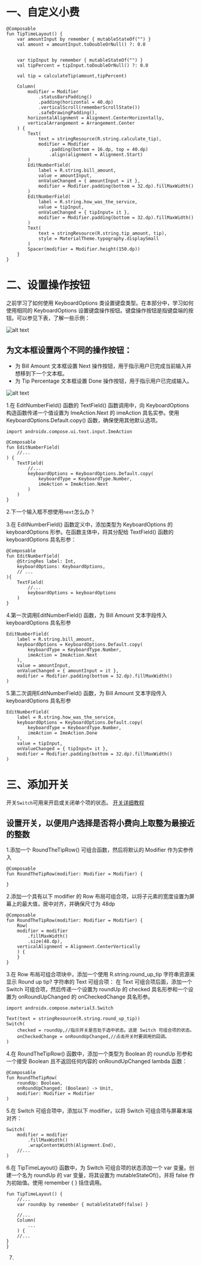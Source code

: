 # 一、自定义小费

    @Composable
    fun TipTimeLayout() {
        var amountInput by remember { mutableStateOf("") }
        val amount = amountInput.toDoubleOrNull() ?: 0.0


        var tipInput by remember { mutableStateOf("") }
        val tipPercent = tipInput.toDoubleOrNull() ?: 0.0

        val tip = calculateTip(amount,tipPercent)

        Column(
            modifier = Modifier
                .statusBarsPadding()
                .padding(horizontal = 40.dp)
                .verticalScroll(rememberScrollState())
                .safeDrawingPadding(),
            horizontalAlignment = Alignment.CenterHorizontally,
            verticalArrangement = Arrangement.Center
        ) {
            Text(
                text = stringResource(R.string.calculate_tip),
                modifier = Modifier
                    .padding(bottom = 16.dp, top = 40.dp)
                    .align(alignment = Alignment.Start)
            )
            EditNumberField(
                label = R.string.bill_amount,
                value = amountInput,
                onValueChanged = { amountInput = it },
                modifier = Modifier.padding(bottom = 32.dp).fillMaxWidth()
            )
            EditNumberField(
                label = R.string.how_was_the_service,
                value = tipInput,
                onValueChanged = { tipInput= it },
                modifier = Modifier.padding(bottom = 32.dp).fillMaxWidth()
            )
            Text(
                text = stringResource(R.string.tip_amount, tip),
                style = MaterialTheme.typography.displaySmall
            )
            Spacer(modifier = Modifier.height(150.dp))
        }
    }

# 二、设置操作按钮
之前学习了如何使用 KeyboardOptions 类设置键盘类型。在本部分中，学习如何使用相同的 KeyboardOptions 设置键盘操作按钮。键盘操作按钮是指键盘端的按钮。可以参见下表，了解一些示例：

![alt text](image-17.png)

## 为文本框设置两个不同的操作按钮：

- 为 Bill Amount 文本框设置 Next 操作按钮，用于指示用户已完成当前输入并想移到下一个文本框。
- 为 Tip Percentage 文本框设置 Done 操作按钮，用于指示用户已完成输入。

![alt text](image-18.png)

1.在 EditNumberField() 函数的 TextField() 函数调用中，向 KeyboardOptions 构造函数传递一个值设置为 ImeAction.Next 的 imeAction 具名实参。使用 KeyboardOptions.Default.copy() 函数，确保使用其他默认选项。

    import androidx.compose.ui.text.input.ImeAction

    @Composable
    fun EditNumberField(
        //...
    ) {
        TextField(
            //...
            keyboardOptions = KeyboardOptions.Default.copy(
                keyboardType = KeyboardType.Number,
                imeAction = ImeAction.Next
            )
        )
    }

2.下一个输入框不想使用`next`怎么办？

3.在 EditNumberField() 函数定义中，添加类型为 KeyboardOptions 的 keyboardOptions 形参。在函数主体中，将其分配给 TextField() 函数的 keyboardOptions 具名形参：

    @Composable
    fun EditNumberField(
        @StringRes label: Int,
        keyboardOptions: KeyboardOptions,
        // ...
    ){
        TextField(
            //...
            keyboardOptions = keyboardOptions
        )
    }

4.第一次调用EditNumberField() 函数，为 Bill Amount 文本字段传入 keyboardOptions 具名形参

    EditNumberField(
        label = R.string.bill_amount,
        keyboardOptions = KeyboardOptions.Default.copy(
            keyboardType = KeyboardType.Number,
            imeAction = ImeAction.Next
        ),
        value = amountInput,
        onValueChanged = { amountInput = it },
        modifier = Modifier.padding(bottom = 32.dp).fillMaxWidth()
    )

5.第二次调用EditNumberField() 函数，为 Bill Amount 文本字段传入 keyboardOptions 具名形参

    EditNumberField(
        label = R.string.how_was_the_service,
        keyboardOptions = KeyboardOptions.Default.copy(
            keyboardType = KeyboardType.Number,
            imeAction = ImeAction.Done
        ),
        value = tipInput,
        onValueChanged = { tipInput= it },
        modifier = Modifier.padding(bottom = 32.dp).fillMaxWidth()
    )

# 三、添加开关
开关`Switch`可用来开启或关闭单个项的状态。
[开关详细教程](https://m3.material.io/components/switch/overview )

## 设置开关，以便用户选择是否将小费向上取整为最接近的整数

1.添加一个 RoundTheTipRow() 可组合函数，然后将默认的 Modifier 作为实参传入

    @Composable
    fun RoundTheTipRow(modifier: Modifier = Modifier) {

    }

2.添加一个具有以下 modifier 的 Row 布局可组合项，以将子元素的宽度设置为屏幕上的最大值，居中对齐，并确保尺寸为 48dp

    @Composable
    fun RoundTheTipRow(modifier: Modifier = Modifier) {
        Row(
        modifier = modifier
            .fillMaxWidth()
            .size(48.dp),
        verticalAlignment = Alignment.CenterVertically
        ) {
        }
    }

3.在 Row 布局可组合项块中，添加一个使用 R.string.round_up_tip 字符串资源来显示 Round up tip? 字符串的 Text 可组合项：
在 Text 可组合项后面，添加一个 Switch 可组合项，然后传递一个设置为 roundUp 的 checked 具名形参和一个设置为 onRoundUpChanged 的 onCheckedChange 具名形参。

    import androidx.compose.material3.Switch

    Text(text = stringResource(R.string.round_up_tip))
    Switch(
        checked = roundUp,//指示开关是否处于选中状态。这是 Switch 可组合项的状态。
        onCheckedChange = onRoundUpChanged,//点击开关时要调用的回调。
    )

4.在 RoundTheTipRow() 函数中，添加一个类型为 Boolean 的 roundUp 形参和一个接受 Boolean 且不返回任何内容的 onRoundUpChanged lambda 函数：

    @Composable
    fun RoundTheTipRow(
        roundUp: Boolean,
        onRoundUpChanged: (Boolean) -> Unit,
        modifier: Modifier = Modifier
    )

5.在 Switch 可组合项中，添加以下 modifier，以将 Switch 可组合项与屏幕末端对齐：

    Switch(
        modifier = modifier
            .fillMaxWidth()
            .wrapContentWidth(Alignment.End),
        //...
    )

6.在 TipTimeLayout() 函数中，为 Switch 可组合项的状态添加一个 var 变量。创建一个名为 roundUp 的 var 变量，将其设置为 mutableStateOf()，并将 false 作为初始值。使用 remember { } 括住调用。

    fun TipTimeLayout() {
        //...
        var roundUp by remember { mutableStateOf(false) }

        //...
        Column(
            ...
        ) {
        //...
    }
    }

7.